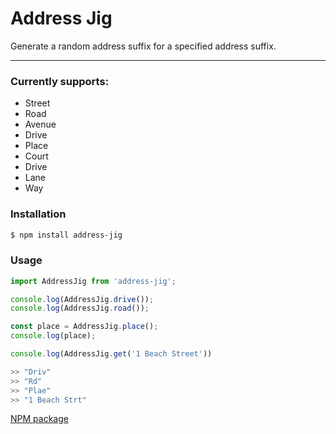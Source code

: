 # Address Jig

Generate a random address suffix for a specified address suffix.

---

### Currently supports:

- Street
- Road
- Avenue
- Drive
- Place
- Court
- Drive
- Lane
- Way

### Installation

```sh
$ npm install address-jig
```

### Usage

```js
import AddressJig from 'address-jig';

console.log(AddressJig.drive());
console.log(AddressJig.road());

const place = AddressJig.place();
console.log(place);

console.log(AddressJig.get('1 Beach Street'))

>> "Driv"
>> "Rd"
>> "Plae"
>> "1 Beach Strt"
```

[NPM package](https://www.npmjs.com/package/address-jig)
